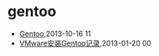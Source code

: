 # gentoo
* [Gentoo](/2013/2013-10-16-gentoo-linux-grub-cant-start),2013-10-16 11
* [VMware安装Gentoo记录](/2013/2013-01-20-vmware-install-gentoo),2013-01-20 00
